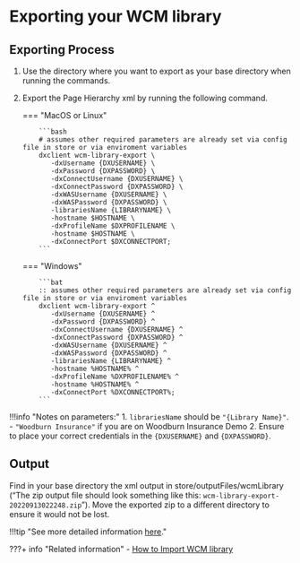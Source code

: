 
# Exporting your WCM library

## Exporting Process

1. Use the directory where you want to export as your base directory when running the commands.
2. Export the Page Hierarchy xml by running the following command.

    === "MacOS or Linux"

           ```bash
           # assumes other required parameters are already set via config file in store or via enviroment variables
           dxclient wcm-library-export \
              -dxUsername {DXUSERNAME} \
              -dxPassword {DXPASSWORD} \
              -dxConnectUsername {DXUSERNAME} \
              -dxConnectPassword {DXPASSWORD} \
              -dxWASUsername {DXUSERNAME} \
              -dxWASPassword {DXPASSWORD} \
              -librariesName {LIBRARYNAME} \
              -hostname $HOSTNAME \
              -dxProfileName $DXPROFILENAME \
              -hostname $HOSTNAME \
              -dxConnectPort $DXCONNECTPORT;
           ```

    === "Windows"

           ```bat
           :: assumes other required parameters are already set via config file in store or via enviroment variables
           dxclient wcm-library-export ^
              -dxUsername {DXUSERNAME} ^
              -dxPassword {DXPASSWORD} ^
              -dxConnectUsername {DXUSERNAME} ^
              -dxConnectPassword {DXPASSWORD} ^
              -dxWASUsername {DXUSERNAME} ^
              -dxWASPassword {DXPASSWORD} ^
              -librariesName {LIBRARYNAME} ^
              -hostname %HOSTNAME% ^
              -dxProfileName %DXPROFILENAME% ^
              -hostname %HOSTNAME% ^
              -dxConnectPort %DXCONNECTPORT%;
           ```

!!!info "Notes on parameters:"
    1. `librariesName` should be `"{Library Name}"`.
       - `"Woodburn Insurance"` if you are on Woodburn Insurance Demo
    2. Ensure to place your correct credentials in the `{DXUSERNAME}` and `{DXPASSWORD}`.

## Output

Find in your base directory the xml output in store/outputFiles/wcmLibrary (“The zip output file should look something like this: `wcm-library-export-20220913022248.zip`”). Move the exported zip to a different directory to ensure it would not be lost.

!!!tip "See more detailed information [here](https://help.hcltechsw.com/digital-experience/9.5/containerization/wcmlibraries.html)."

???+ info "Related information"
      - [How to Import WCM library](import_wcm_libraries.md)
